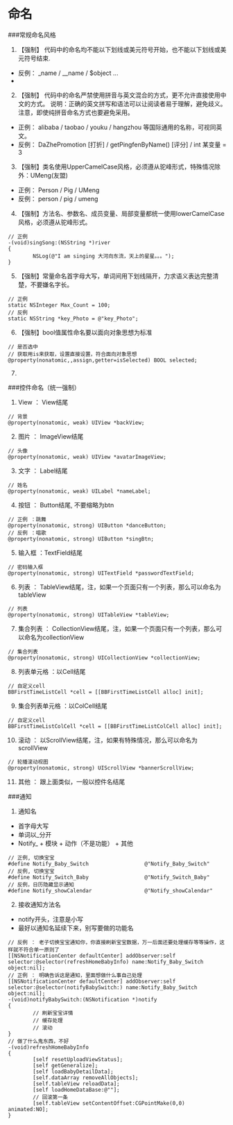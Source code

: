 # 命名

###常规命名风格
1. 【强制】 代码中的命名均不能以下划线或美元符号开始，也不能以下划线或美元符号结束.
  * 反例： _name  /  __name  /  $object ...
  * 
2. 【强制】 代码中的命名严禁使用拼音与英文混合的方式，更不允许直接使用中文的方式。 说明：正确的英文拼写和语法可以让阅读者易于理解，避免歧义。注意，即使纯拼音命名方式也要避免采用。
  * 正例： alibaba / taobao / youku / hangzhou 等国际通用的名称，可视同英文。
  * 反例： DaZhePromotion [打折] / getPingfenByName() [评分] / int 某变量 = 3

3. 【强制】类名使用UpperCamelCase风格，必须遵从驼峰形式，特殊情况除外：UMeng(友盟)
  * 正例： Person / Pig  / UMeng
  * 反例： person / pig  / umeng
 
4. 【强制】方法名、参数名、成员变量、局部变量都统一使用lowerCamelCase风格，必须遵从驼峰形式。
 ```objc
// 正例
-(void)singSong:(NSString *)river
{
         NSLog(@"I am singing 大河向东流，天上的星星。。。");
}
```

5. 【强制】常量命名首字母大写，单词间用下划线隔开，力求语义表达完整清楚，不要嫌名字长。
 ```objc
// 正例
static NSInteger Max_Count = 100;
// 反例
static NSString *key_Photo = @"key_Photo";
```

6. 【强制】bool值属性命名要以面向对象思想为标准
```objc
// 是否选中
// 获取用is来获取，设置直接设置，符合面向对象思想
@property(nonatomic,,assign,getter=isSelected) BOOL selected;
```

7. 

###控件命名（统一强制）

1. View ： View结尾
```objc
// 背景
@property(nonatomic, weak) UIView *backView;
```
2. 图片 ： ImageView结尾
```objc
// 头像
@property(nonatomic, weak) UIView *avatarImageView;
```
3. 文字 ： Label结尾
```objc
// 姓名
@property(nonatomic, weak) UILabel *nameLabel;
```
4. 按钮 ： Button结尾, 不要缩略为btn
```objc
// 正例 ：跳舞
@property(nonatomic, strong) UIButton *danceButton;
// 反例 ：唱歌
@property(nonatomic, strong) UIButton *singBtn;
```
5. 输入框 ：TextField结尾
```objc
// 密码输入框
@property(nonatomic, strong) UITextField *passwordTextField;
```
6. 列表 ： TableView结尾，注，如果一个页面只有一个列表，那么可以命名为tableView
```objc
// 列表
@property(nonatomic, strong) UITableView *tableView;
```
7. 集合列表 ： CollectionView结尾，注，如果一个页面只有一个列表，那么可以命名为collectionView
```objc
// 集合列表
@property(nonatomic, strong) UICollectionView *collectionView;
```
8. 列表单元格 ：以Cell结尾
```objc
// 自定义cell
BBFirstTimeListCell *cell = [[BBFirstTimeListCell alloc] init];
```
9. 集合列表单元格 ：以ColCell结尾
```objc
// 自定义cell
BBFirstTimeListColCell *cell = [[BBFirstTimeListColCell alloc] init];
```
10. 滚动 ： 以ScrollView结尾，注，如果有特殊情况，那么可以命名为scrollView
```objc
// 轮播滚动视图
@property(nonatomic, strong) UIScrollView *bannerScrollView;
```
11. 其他 ： 跟上面类似，一般以控件名结尾


###通知
1. 通知名
  * 首字母大写
  * 单词以_分开
  * Notify_ + 模块 + 动作（不是功能） + 其他
```objc
// 正例, 切换宝宝
#define Notify_Baby_Switch                  @"Notify_Baby_Switch" 
// 反例, 切换宝宝
#define Notify_Switch_Baby                  @"Notify_Switch_Baby" 
// 反例，日历隐藏显示通知
#define Notify_showCalendar                 @"Notify_showCalendar"
```
2. 接收通知方法名
  * notify开头，注意是小写
  * 最好以通知名延续下来，别写要做的功能名
```objc
// 反例 ： 老子切换宝宝通知你，你直接刷新宝宝数据，万一后面还要处理缓存等等操作，这样就不符合单一原则了
[[NSNotificationCenter defaultCenter] addObserver:self selector:@selector(refreshHomeBabyInfo) name:Notify_Baby_Switch object:nil];
// 正例 ： 明确告诉这是通知，里面想做什么事自己处理
[[NSNotificationCenter defaultCenter] addObserver:self selector:@selector(notifyBabySwitch:) name:Notify_Baby_Switch object:nil];
-(void)notifyBabySwitch:(NSNotification *)notify
{
        // 刷新宝宝详情
        // 缓存处理
        // 滚动
}
// 做了什么鬼东西，不好
-(void)refreshHomeBabyInfo
{
        [self resetUploadViewStatus];
        [self getGeneralize];
        [self loadBabyDetailData];
        [self.dataArray removeAllObjects];
        [self.tableView reloadData];
        [self loadHomeDataBase:@""];
        // 回滚第一条
        [self.tableView setContentOffset:CGPointMake(0,0) animated:NO];
}
```